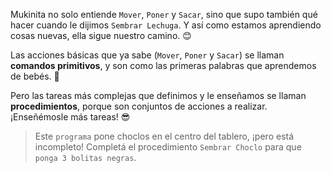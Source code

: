 <gs-attire
  attire-url="https://raw.githubusercontent.com/MumukiProject/mumuki-guia-gobstones-procedimientos-kids/master/assets/attires/config.json">
</gs-attire>
<gs-toolbox toolbox-url="https://raw.githubusercontent.com/MumukiProject/mumuki-guia-gobstones-procedimientos-kids/master/assets/toolbox_1553288414373.xml"></gs-toolbox>

Mukinita no solo entiende `Mover`, `Poner` y `Sacar`, sino que supo también qué hacer cuando le dijimos `Sembrar Lechuga`. Y así como estamos aprendiendo cosas nuevas, ella sigue nuestro camino. :blush:

Las acciones básicas que ya sabe (`Mover`, `Poner` y `Sacar`) se llaman **comandos primitivos**, y son como las primeras palabras que aprendemos de bebés. :baby:

Pero las tareas más complejas que definimos y le enseñamos se llaman **procedimientos**, porque son conjuntos de acciones a realizar. ¡Enseñémosle más tareas! :sunglasses:

> Este `programa` pone choclos en el centro del tablero, ¡pero está incompleto! Completá el procedimiento `Sembrar Choclo` para que `ponga 3 bolitas negras`.